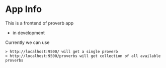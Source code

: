 # App Info

This is a frontend of proverb app

- in development

Currently we can use

    > http://localhost:9500/ will get a single proverb
    > http://localhost:9500/proverbs will get collection of all available proverbs

